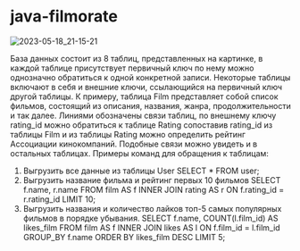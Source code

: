 # java-filmorate
![2023-05-18_21-15-21](https://github.com/Da4nie-persick/java-filmorate/assets/115876126/e5b54742-7bc8-4129-8e00-c31bbaff04df)

База данных состоит из 8 таблиц, представленных на картинке, в каждой таблице присутствует первичный ключ по нему можно однозначно обратиться к одной конкретной записи. Некоторые таблицы включают в себя и внешние ключи, ссылающийся на первичный ключ другой таблицы.
К примеру, таблица Film представляет собой список фильмов, состоящий из описания, названия, жанра, продолжительности и так далее. Линиями обозначены связи таблиц, по внешнему ключу rating_id можно обратиться к таблице Rating сопоставив rating_id из таблицы Film и из таблицы Rating можно определить рейтинг Ассоциации кинокомпаний. Подобные связи можно увидеть и в остальных таблицах.
Примеры команд для обращения к таблицам:
1)	Выгрузить все данные из таблицы User 
 SELECT *
 FROM user;
2)	Выгрузить название фильма и рейтинг первых 10 фильмов 
 SELECT f.name, r.name
 FROM film AS f
 INNER JOIN rating AS r ON f.rating_id = r.rating_id
 LIMIT 10;
3)	Выгрузить названия и количество лайков топ-5 самых популярных фильмов в порядке убывания.
 SELECT f.name, COUNT(l.film_id) AS likes_film
 FROM film AS f
 INNER JOIN likes AS l ON f.film_id = l.film_id
 GROUP_BY f.name
 ORDER BY likes_film DESC
 LIMIT 5;
